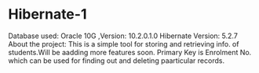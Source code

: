 # Hibernate-1
Database used: Oracle 10G ,Version: 10.2.0.1.0
Hibernate Version: 5.2.7
About the project:
This is a simple tool for storing and retrieving info. of students.Will be aadding more features soon.
Primary Key is Enrolment No. which can be used for finding out and deleting paarticular records.
